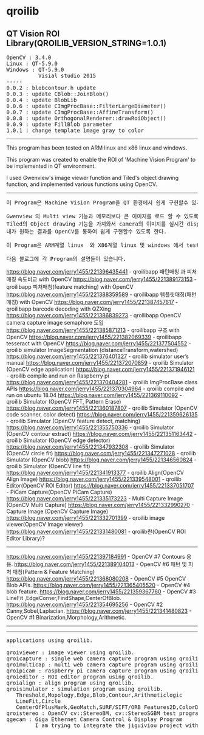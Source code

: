# qroilib
QT Vision ROI Library(QROILIB_VERSION_STRING=1.0.1)
-----
<pre>
OpenCV : 3.4.0 
Linux : QT-5.9.0
Windows : QT-5.9.0
          Visial studio 2015
-----
0.0.2 : blobcontour.h update
0.0.3 : update CBlob::JoinBlob()
0.0.4 : update BlobLib
0.0.6 : update CImgProcBase::FilterLargeDiameter()
0.0.7 : update CImgProcBase::AffineTransform()
0.0.8 : update OrthogonalRenderer::drawRoiObject()
0.0.9 : update FillBlob parameter
1.0.1 : change template image gray to color
</pre>
-----

This program has been tested on ARM linux and x86 linux and windows.

This program was created to enable the ROI of 'Machine Vision Program' to be implemented in QT environment.

I used Gwenview's image viewer function and Tiled's object drawing function, and implemented various functions using OpenCV.

-----
<pre>
이 Program은 Machine Vision Program을 QT 환경에서 쉽게 구현할수 있게 하기 위해 작성되었다.

Gwenview 의 Multi view 기능과 메모리보다 큰 이미지를 로드 할 수 있도록 작성된 이미지 viewer기능을 이용하고,
Tiled의 Object drawing 기능을 가져와서 camera의 이미지를 실시간 display하면서 vision ROI를 작성하여,
내가 원하는 결과를 OpenCV를 통하여 쉽게 구현할수 있도록 한다.

이 Program은 ARM계열 linux  와 X86계열 linux 및 windows 에서 test되었다.

다음 블로그에 각 Program의 설명들이 있습니다.
</pre>
https://blog.naver.com/jerry1455/221396435441 - qroilibapp 패턴매칭 과 피처매칭 속도비교 with OpenCV
https://blog.naver.com/jerry1455/221389173153 - qroilibapp 피처매칭(feature matching) with OpenCV
https://blog.naver.com/jerry1455/221388359589 - qroilibapp 템플릿매칭(패턴매칭) with OpenCV
https://blog.naver.com/jerry1455/221387457617 - qroilibapp barcode decoding with QZXing
https://blog.naver.com/jerry1455/221386839273 - qroilibapp OpenCV camera capture image semaphore 도입
https://blog.naver.com/jerry1455/221385871213 - qroilibapp 구조 with OpenCV
https://blog.naver.com/jerry1455/221382069339 - qroilibapp tesseract with OpenCV
https://blog.naver.com/jerry1455/221377504552 - qroilib simulator ImageSegmentation (distanceTransform,watershed)
https://blog.naver.com/jerry1455/221376401327 - qroilib simulator user’s manual
https://blog.naver.com/jerry1455/221372070859 - qroilib Simulator (OpenCV edge application)
https://blog.naver.com/jerry1455/221371946121 - qroilib compile and run on Raspberry pi
https://blog.naver.com/jerry1455/221370404281 - qroilib ImgProcBase class APIs
https://blog.naver.com/jerry1455/221370304964 - qroilib compile and run on ubuntu 18.04
https://blog.naver.com/jerry1455/221369110092 - qroilib Simulator (OpenCV FFT, Pattern Erase)
https://blog.naver.com/jerry1455/221360187807 - qroilib Simulator (OpenCV code scanner, color detect)
https://blog.naver.com/jerry1455/221359626135 - qroilib Simulator (OpenCV feature detect, matching)
https://blog.naver.com/jerry1455/221355750336 - qroilib Simulator (OpenCV contour extract)
https://blog.naver.com/jerry1455/221351163442 - qroilib Simulator (OpenCV edge detector)
https://blog.naver.com/jerry1455/221347932308 - qroilib Simulator (OpenCV circle fit)
https://blog.naver.com/jerry1455/221347271028 - qroilib Simulator (OpenCV blob)
https://blog.naver.com/jerry1455/221346560824 - qroilib Simulator (OpenCV line fit)
https://blog.naver.com/jerry1455/221341913377 - qroilib Align(OpenCV Align Image)
https://blog.naver.com/jerry1455/221339548001 - qroilib Editor(OpenCV ROI Editor)
https://blog.naver.com/jerry1455/221337051707 - PiCam Capture(OpenCV PiCam Capture)
https://blog.naver.com/jerry1455/221335173223 - Multi Capture Image (OpenCV Multi Capture)
https://blog.naver.com/jerry1455/221332990270 - Capture Image (OpenCV Capture Image)
https://blog.naver.com/jerry1455/221332701399 - qroilib image viewer(OpenCV Image viewer)
https://blog.naver.com/jerry1455/221331480081 - qroilib란(OpenCV ROI Editor Library)?

-----

https://blog.naver.com/jerry1455/221397184991 - OpenCV #7 Contours 응용.
https://blog.naver.com/jerry1455/221389104013 - OpenCV #6 패턴 및 피처 매칭(Pattern & Feature Matching)
https://blog.naver.com/jerry1455/221368080208 - OpenCV #5 OpenCV Blob APIs.
https://blog.naver.com/jerry1455/221365405520 - OpenCV #4 blob feature.
https://blog.naver.com/jerry1455/221359367760 - OpenCV #3 LineFit ,EdgeCorner,FindShape,CenterOfBlob.
https://blog.naver.com/jerry1455/221354695256 - OpenCV #2 Canny,Sobel,Laplacian.
https://blog.naver.com/jerry1455/221341480823 - OpenCV #1 Binarization,Morphology,Arithmetic.

-----

-----
<pre>
applications using qroilib.

qroiviewer : image viewer using qroilib.
qroicapture : single web camera capture program using qroilib.
qroimulticap : multi web camera capture program using qroilib.
qroipicam : raspberry pi camera capture program using qroilib.
qroieditor : ROI editor program using qroilib.
qroialign : align program using qroilib.
qroisimulator : simulation program using qroilib.
   Threshold,Mopology,Edge,Blob,Contour,Arithmeticlogic
   LineFit,Circle
   CenterOfPlusMark,GeoMatch,SURF/SIFT/ORB Features2D,ColorDetect
qroistereo : OpenCV cv::StereoBM, cv::StereoSGBM test program using qroilib
qgecam : Giga Ethernet Camera Control & Display Program
         I am trying to integrate the jiguiviou project with qroilib.
</pre>

